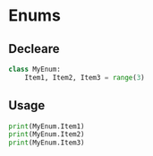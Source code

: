 # Enums

## Decleare
```python
class MyEnum:
    Item1, Item2, Item3 = range(3)
```
## Usage
```python
print(MyEnum.Item1)
print(MyEnum.Item2)
print(MyEnum.Item3)
```